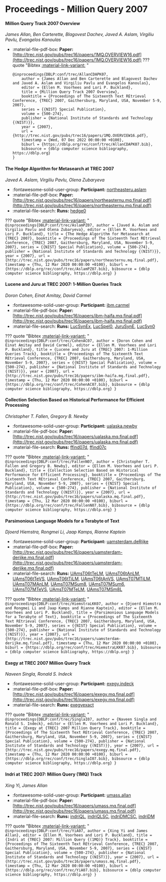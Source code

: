 # Proceedings - Million Query 2007 

#### Million Query Track 2007 Overview

_James Allan, Ben Carterette, Blagovest Dachev, Javed A. Aslam, Virgiliu Pavlu, Evangelos Kanoulas_

- :material-file-pdf-box: **Paper:** [http://trec.nist.gov/pubs/trec16/papers/1MQ.OVERVIEW16.pdf](http://trec.nist.gov/pubs/trec16/papers/1MQ.OVERVIEW16.pdf)
??? quote "Bibtex [:material-link-variant:](https://dblp.org/rec/conf/trec/AllanCDAPK07.bib) "
	```
	@inproceedings{DBLP:conf/trec/AllanCDAPK07,
		author = {James Allan and Ben Carterette and Blagovest Dachev and Javed A. Aslam and Virgiliu Pavlu and Evangelos Kanoulas},
		editor = {Ellen M. Voorhees and Lori P. Buckland},
		title = {Million Query Track 2007 Overview},
		booktitle = {Proceedings of The Sixteenth Text REtrieval Conference, {TREC} 2007, Gaithersburg, Maryland, USA, November 5-9, 2007},
		series = {{NIST} Special Publication},
		volume = {500-274},
		publisher = {National Institute of Standards and Technology {(NIST)}},
		year = {2007},
		url = {http://trec.nist.gov/pubs/trec16/papers/1MQ.OVERVIEW16.pdf},
		timestamp = {Wed, 07 Dec 2022 00:00:00 +0100},
		biburl = {https://dblp.org/rec/conf/trec/AllanCDAPK07.bib},
		bibsource = {dblp computer science bibliography, https://dblp.org}
	}
	```

#### The Hedge Algorithm for Metasearch at TREC 2007

_Javed A. Aslam, Virgiliu Pavlu, Olena Zubaryeva_

- :fontawesome-solid-user-group: **Participant:** [northeasteru.aslam](./participants.md#northeasteru.aslam)
- :material-file-pdf-box: **Paper:** [http://trec.nist.gov/pubs/trec16/papers/northeasternu.mq.final.pdf](http://trec.nist.gov/pubs/trec16/papers/northeasternu.mq.final.pdf)
- :material-file-search: **Runs:** [hedge0](./runs.md#hedge0)

??? quote "Bibtex [:material-link-variant:](https://dblp.org/rec/conf/trec/AslamPZ07.bib) "
	```
	@inproceedings{DBLP:conf/trec/AslamPZ07,
		author = {Javed A. Aslam and Virgiliu Pavlu and Olena Zubaryeva},
		editor = {Ellen M. Voorhees and Lori P. Buckland},
		title = {The Hedge Algorithm for Metasearch at {TREC} 2007},
		booktitle = {Proceedings of The Sixteenth Text REtrieval Conference, {TREC} 2007, Gaithersburg, Maryland, USA, November 5-9, 2007},
		series = {{NIST} Special Publication},
		volume = {500-274},
		publisher = {National Institute of Standards and Technology {(NIST)}},
		year = {2007},
		url = {http://trec.nist.gov/pubs/trec16/papers/northeasternu.mq.final.pdf},
		timestamp = {Thu, 12 Mar 2020 00:00:00 +0100},
		biburl = {https://dblp.org/rec/conf/trec/AslamPZ07.bib},
		bibsource = {dblp computer science bibliography, https://dblp.org}
	}
	```

#### Lucene and Juru at TREC 2007: 1-Million Queries Track

_Doron Cohen, Einat Amitay, David Carmel_

- :fontawesome-solid-user-group: **Participant:** [ibm.carmel](./participants.md#ibm.carmel)
- :material-file-pdf-box: **Paper:** [http://trec.nist.gov/pubs/trec16/papers/ibm-haifa.mq.final.pdf](http://trec.nist.gov/pubs/trec16/papers/ibm-haifa.mq.final.pdf)
- :material-file-search: **Runs:** [LucSynEx](./runs.md#lucsynex), [LucSpel0](./runs.md#lucspel0), [JuruSynE](./runs.md#jurusyne), [LucSyn0](./runs.md#lucsyn0)

??? quote "Bibtex [:material-link-variant:](https://dblp.org/rec/conf/trec/CohenAC07.bib) "
	```
	@inproceedings{DBLP:conf/trec/CohenAC07,
		author = {Doron Cohen and Einat Amitay and David Carmel},
		editor = {Ellen M. Voorhees and Lori P. Buckland},
		title = {Lucene and Juru at {TREC} 2007: 1-Million Queries Track},
		booktitle = {Proceedings of The Sixteenth Text REtrieval Conference, {TREC} 2007, Gaithersburg, Maryland, USA, November 5-9, 2007},
		series = {{NIST} Special Publication},
		volume = {500-274},
		publisher = {National Institute of Standards and Technology {(NIST)}},
		year = {2007},
		url = {http://trec.nist.gov/pubs/trec16/papers/ibm-haifa.mq.final.pdf},
		timestamp = {Thu, 12 Mar 2020 00:00:00 +0100},
		biburl = {https://dblp.org/rec/conf/trec/CohenAC07.bib},
		bibsource = {dblp computer science bibliography, https://dblp.org}
	}
	```

#### Collection Selection Based on Historical Performance for Efficient  Processing

_Christopher T. Fallen, Gregory B. Newby_

- :fontawesome-solid-user-group: **Participant:** [ualaska.newby](./participants.md#ualaska.newby)
- :material-file-pdf-box: **Paper:** [http://trec.nist.gov/pubs/trec16/papers/ualaska.mq.final.pdf](http://trec.nist.gov/pubs/trec16/papers/ualaska.mq.final.pdf)
- :material-file-search: **Runs:** [ffind07d](./runs.md#ffind07d), [ffind07c](./runs.md#ffind07c)

??? quote "Bibtex [:material-link-variant:](https://dblp.org/rec/conf/trec/FallenN07.bib) "
	```
	@inproceedings{DBLP:conf/trec/FallenN07,
		author = {Christopher T. Fallen and Gregory B. Newby},
		editor = {Ellen M. Voorhees and Lori P. Buckland},
		title = {Collection Selection Based on Historical Performance for Efficient Processing},
		booktitle = {Proceedings of The Sixteenth Text REtrieval Conference, {TREC} 2007, Gaithersburg, Maryland, USA, November 5-9, 2007},
		series = {{NIST} Special Publication},
		volume = {500-274},
		publisher = {National Institute of Standards and Technology {(NIST)}},
		year = {2007},
		url = {http://trec.nist.gov/pubs/trec16/papers/ualaska.mq.final.pdf},
		timestamp = {Thu, 12 Mar 2020 00:00:00 +0100},
		biburl = {https://dblp.org/rec/conf/trec/FallenN07.bib},
		bibsource = {dblp computer science bibliography, https://dblp.org}
	}
	```

#### Parsimonious Language Models for a Terabyte of Text

_Djoerd Hiemstra, Rongmei Li, Jaap Kamps, Rianne Kaptein_

- :fontawesome-solid-user-group: **Participant:** [uamsterdam.deRijke](./participants.md#uamsterdam.derijke)
- :material-file-pdf-box: **Paper:** [http://trec.nist.gov/pubs/trec16/papers/uamsterdam-derijke.mq.final.pdf](http://trec.nist.gov/pubs/trec16/papers/uamsterdam-derijke.mq.final.pdf)
- :material-file-search: **Runs:** [UAmsT06tTeLM](./runs.md#uamst06ttelm), [UAmsT06tAnLM](./runs.md#uamst06tanlm), [UAmsT06tTeVS](./runs.md#uamst06ttevs), [UAmsT06tTiLM](./runs.md#uamst06ttilm), [UAmsT06tAnVS](./runs.md#uamst06tanvs), [UAmsT07MTiLM](./runs.md#uamst07mtilm), [UAmsT07MAnLM](./runs.md#uamst07manlm), [UAmsT07MSum8](./runs.md#uamst07msum8), [UAmsT07MSum6](./runs.md#uamst07msum6), [UAmsT07MTeVS](./runs.md#uamst07mtevs), [UAmsT07MTeLM](./runs.md#uamst07mtelm), [UAmsT07MSm8L](./runs.md#uamst07msm8l)

??? quote "Bibtex [:material-link-variant:](https://dblp.org/rec/conf/trec/HiemstraLKK07.bib) "
	```
	@inproceedings{DBLP:conf/trec/HiemstraLKK07,
		author = {Djoerd Hiemstra and Rongmei Li and Jaap Kamps and Rianne Kaptein},
		editor = {Ellen M. Voorhees and Lori P. Buckland},
		title = {Parsimonious Language Models for a Terabyte of Text},
		booktitle = {Proceedings of The Sixteenth Text REtrieval Conference, {TREC} 2007, Gaithersburg, Maryland, USA, November 5-9, 2007},
		series = {{NIST} Special Publication},
		volume = {500-274},
		publisher = {National Institute of Standards and Technology {(NIST)}},
		year = {2007},
		url = {http://trec.nist.gov/pubs/trec16/papers/uamsterdam-derijke.mq.final.pdf},
		timestamp = {Thu, 12 Mar 2020 00:00:00 +0100},
		biburl = {https://dblp.org/rec/conf/trec/HiemstraLKK07.bib},
		bibsource = {dblp computer science bibliography, https://dblp.org}
	}
	```

#### Exegy at TREC 2007 Million Query Track

_Naveen Singla, Ronald S. Indeck_

- :fontawesome-solid-user-group: **Participant:** [exegy.indeck](./participants.md#exegy.indeck)
- :material-file-pdf-box: **Paper:** [http://trec.nist.gov/pubs/trec16/papers/exegy.mq.final.pdf](http://trec.nist.gov/pubs/trec16/papers/exegy.mq.final.pdf)
- :material-file-search: **Runs:** [exegyexact](./runs.md#exegyexact)

??? quote "Bibtex [:material-link-variant:](https://dblp.org/rec/conf/trec/SinglaI07.bib) "
	```
	@inproceedings{DBLP:conf/trec/SinglaI07,
		author = {Naveen Singla and Ronald S. Indeck},
		editor = {Ellen M. Voorhees and Lori P. Buckland},
		title = {Exegy at {TREC} 2007 Million Query Track},
		booktitle = {Proceedings of The Sixteenth Text REtrieval Conference, {TREC} 2007, Gaithersburg, Maryland, USA, November 5-9, 2007},
		series = {{NIST} Special Publication},
		volume = {500-274},
		publisher = {National Institute of Standards and Technology {(NIST)}},
		year = {2007},
		url = {http://trec.nist.gov/pubs/trec16/papers/exegy.mq.final.pdf},
		timestamp = {Thu, 12 Mar 2020 00:00:00 +0100},
		biburl = {https://dblp.org/rec/conf/trec/SinglaI07.bib},
		bibsource = {dblp computer science bibliography, https://dblp.org}
	}
	```

#### Indri at TREC 2007: Million Query (1MQ) Track

_Xing Yi, James Allan_

- :fontawesome-solid-user-group: **Participant:** [umass.allan](./participants.md#umass.allan)
- :material-file-pdf-box: **Paper:** [http://trec.nist.gov/pubs/trec16/papers/umass.mq.final.pdf](http://trec.nist.gov/pubs/trec16/papers/umass.mq.final.pdf)
- :material-file-search: **Runs:** [indriQL](./runs.md#indriql), [indriQLSC](./runs.md#indriqlsc), [indriDMCSC](./runs.md#indridmcsc), [indriDM](./runs.md#indridm)

??? quote "Bibtex [:material-link-variant:](https://dblp.org/rec/conf/trec/YiA07.bib) "
	```
	@inproceedings{DBLP:conf/trec/YiA07,
		author = {Xing Yi and James Allan},
		editor = {Ellen M. Voorhees and Lori P. Buckland},
		title = {Indri at {TREC} 2007: Million Query {(1MQ)} Track},
		booktitle = {Proceedings of The Sixteenth Text REtrieval Conference, {TREC} 2007, Gaithersburg, Maryland, USA, November 5-9, 2007},
		series = {{NIST} Special Publication},
		volume = {500-274},
		publisher = {National Institute of Standards and Technology {(NIST)}},
		year = {2007},
		url = {http://trec.nist.gov/pubs/trec16/papers/umass.mq.final.pdf},
		timestamp = {Thu, 12 Mar 2020 00:00:00 +0100},
		biburl = {https://dblp.org/rec/conf/trec/YiA07.bib},
		bibsource = {dblp computer science bibliography, https://dblp.org}
	}
	```

